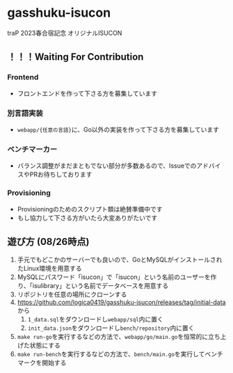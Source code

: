 # gasshuku-isucon

traP 2023春合宿記念 オリジナルISUCON

## ！！！Waiting For Contribution

### Frontend

- フロントエンドを作って下さる方を募集しています

### 別言語実装

- `webapp/{任意の言語}`に、Go以外の実装を作って下さる方を募集しています

### ベンチマーカー

- バランス調整がまだまともでない部分が多数あるので、IssueでのアドバイスやPRお待ちしております

### Provisioning

- Provisioningのためのスクリプト類は絶賛準備中です
- もし協力して下さる方がいたら大変ありがたいです

## 遊び方 (08/26時点)

1. 手元でもどこかのサーバーでも良いので、GoとMySQLがインストールされたLinux環境を用意する
2. MySQLにパスワード「isucon」で「isucon」という名前のユーザーを作り、「isulibrary」という名前でデータベースを用意する
3. リポジトリを任意の場所にクローンする
4. <https://github.com/logica0419/gasshuku-isucon/releases/tag/initial-data> から
   1. `1_data.sql`をダウンロードし`webapp/sql`内に置く
   2. `init_data.json`をダウンロードし`bench/repository`内に置く
5. `make run-go`を実行するなどの方法で、`webapp/go/main.go`を恒常的に立ち上げた状態にする
6. `make run-bench`を実行するなどの方法で、`bench/main.go`を実行してベンチマークを開始する
